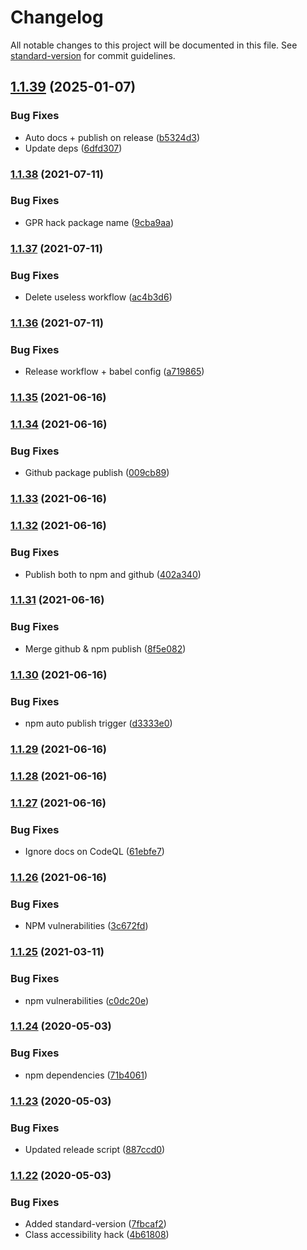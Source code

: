 # Changelog

All notable changes to this project will be documented in this file. See [standard-version](https://github.com/conventional-changelog/standard-version) for commit guidelines.

## [1.1.39](https://github.com/Zenoo/slick-loader/compare/v1.1.38...v1.1.39) (2025-01-07)


### Bug Fixes

* Auto docs + publish on release ([b5324d3](https://github.com/Zenoo/slick-loader/commit/b5324d3c6aa7d3d25a483fb770f8b5c9388cfe10))
* Update deps ([6dfd307](https://github.com/Zenoo/slick-loader/commit/6dfd3077890e01ecaf05c8f53af6e33bf75605c0))

### [1.1.38](https://github.com/Zenoo/slick-loader/compare/v1.1.37...v1.1.38) (2021-07-11)


### Bug Fixes

* GPR hack package name ([9cba9aa](https://github.com/Zenoo/slick-loader/commit/9cba9aa1fe06d04b90cc18a2a5c84969656d3d49))

### [1.1.37](https://github.com/Zenoo/slick-loader/compare/v1.1.36...v1.1.37) (2021-07-11)


### Bug Fixes

* Delete useless workflow ([ac4b3d6](https://github.com/Zenoo/slick-loader/commit/ac4b3d669cf2ecf24900c9d25b72c03ee6e8c3f5))

### [1.1.36](https://github.com/Zenoo/slick-loader/compare/v1.1.35...v1.1.36) (2021-07-11)


### Bug Fixes

* Release workflow + babel config ([a719865](https://github.com/Zenoo/slick-loader/commit/a7198650272424d2f96583f50cedfde5034a6c91))

### [1.1.35](https://github.com/Zenoo/slick-loader/compare/v1.1.34...v1.1.35) (2021-06-16)

### [1.1.34](https://github.com/Zenoo/slick-loader/compare/v1.1.33...v1.1.34) (2021-06-16)


### Bug Fixes

* Github package publish ([009cb89](https://github.com/Zenoo/slick-loader/commit/009cb899f04787154c0721f4e25cab9cbd61c78e))

### [1.1.33](https://github.com/Zenoo/slick-loader/compare/v1.1.32...v1.1.33) (2021-06-16)

### [1.1.32](https://github.com/Zenoo/slick-loader/compare/v1.1.31...v1.1.32) (2021-06-16)


### Bug Fixes

* Publish both to npm and github ([402a340](https://github.com/Zenoo/slick-loader/commit/402a340be69b3457114b11dbc3d91c250fe20234))

### [1.1.31](https://github.com/Zenoo/slick-loader/compare/v1.1.30...v1.1.31) (2021-06-16)


### Bug Fixes

* Merge github & npm publish ([8f5e082](https://github.com/Zenoo/slick-loader/commit/8f5e0825aa3ef1ed6a843cb82c5996cef45c205a))

### [1.1.30](https://github.com/Zenoo/slick-loader/compare/v1.1.29...v1.1.30) (2021-06-16)


### Bug Fixes

* npm auto publish trigger ([d3333e0](https://github.com/Zenoo/slick-loader/commit/d3333e03ac74f6f74042c5adb3d0ec1c1774f116))

### [1.1.29](https://github.com/Zenoo/slick-loader/compare/v1.1.28...v1.1.29) (2021-06-16)

### [1.1.28](https://github.com/Zenoo/slick-loader/compare/v1.1.27...v1.1.28) (2021-06-16)

### [1.1.27](https://github.com/Zenoo/slick-loader/compare/v1.1.26...v1.1.27) (2021-06-16)


### Bug Fixes

* Ignore docs on CodeQL ([61ebfe7](https://github.com/Zenoo/slick-loader/commit/61ebfe77fae3a9c24ddc9197b69697c4039e9fb7))

### [1.1.26](https://github.com/Zenoo/slick-loader/compare/v1.1.25...v1.1.26) (2021-06-16)


### Bug Fixes

* NPM vulnerabilities ([3c672fd](https://github.com/Zenoo/slick-loader/commit/3c672fd45354d3567ded72a95a97b486282d32d7))

### [1.1.25](https://github.com/Zenoo/slick-loader/compare/v1.1.24...v1.1.25) (2021-03-11)


### Bug Fixes

* npm vulnerabilities ([c0dc20e](https://github.com/Zenoo/slick-loader/commit/c0dc20eb0cbc63d35e4c712e40d8850d3f77df42))

### [1.1.24](https://github.com/Zenoo/slick-loader/compare/v1.1.23...v1.1.24) (2020-05-03)


### Bug Fixes

* npm dependencies ([71b4061](https://github.com/Zenoo/slick-loader/commit/71b406154e9cf5bcd2f44c1f210c356ce25a6b4c))

### [1.1.23](https://github.com/Zenoo/slick-loader/compare/v1.1.22...v1.1.23) (2020-05-03)


### Bug Fixes

* Updated releade script ([887ccd0](https://github.com/Zenoo/slick-loader/commit/887ccd0c814b7ba30acdf7f9eea99bfc433bfa31))

### [1.1.22](https://github.com/Zenoo/slick-loader/compare/v1.1.21...v1.1.22) (2020-05-03)


### Bug Fixes

* Added standard-version ([7fbcaf2](https://github.com/Zenoo/slick-loader/commit/7fbcaf2e76487f7b358342a939129a6233fc7433))
* Class accessibility hack ([4b61808](https://github.com/Zenoo/slick-loader/commit/4b61808584d8fb25d2bc8af977d238594c14c20d))
